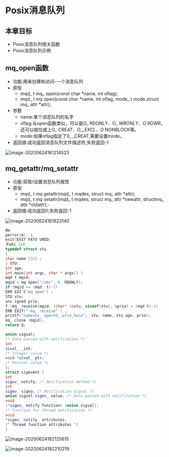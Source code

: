 # Posix消息队列

## 本章目标

- Posix消息队列相关函数
- Posix消息队列示例

## mq_open函数

- 功能:用来创建和访问-一个消息队列
- 原型
  - mqd_ t mq_ open(const char *name, int oflag); 
  - mqd_ _t mq_ open(const char *name, int oflag, mode_ t mode,struct mq_ attr *attr);
- 参数
  - name:某个消息队列的名字
  - oflag:与open函数类似，可以是O_ RDONLY、O_ _WRONLY、O_ RDWR，还可以按位或上O_ _CREAT、O__EXCL、O_ NONBLOCK等。
  - mode:如果oflag指定了0_ _CREAT,需要设置mode。
- 返回值:成功返回消息队列文件描述符;失败返回-1

![image-20200624181214523](C:\Users\clee\AppData\Roaming\Typora\typora-user-images\image-20200624181214523.png)

## mq_getattr/mq_setattr

- 功能:获取/设置消息队列属性
- 原型
  - mqd_ _t mq_ getattr(mqd_ t mqdes, struct mq_ attr *attr);
  - mqd_ _t mq_ setattr(mqd_ t mqdes, struct mq_ attr *newattr, structmq_ attr *oldattr);-
- 返回值:成功返回0;失败返回-1

![image-20200624181823140](C:\Users\clee\AppData\Roaming\Typora\typora-user-images\image-20200624181823140.png)

```c++
do
perror(m); \
exit(EXIT FATU URED; 
子whi 1e0
typedef struct stu
{
char name [32] ;
} STU;
int age;
int main(int argc, char * argv[] )
mqd t mqid;
mqid = mq open("/abc", 0_ RDONLY);
if (mqid == (mqd_ t)-1)
EKR EXI C"mq open") ;
STU stu;
uns igned prio;
f (mq_ receive(mgid, (char* )&stu, sizeof(stu), &prio) = (mqd t)-1)
ERR EXIT("'mq_ receive" ) ;
printf("name=%s_ age=%d_ prio_%u\n"， stu. name, stu.age, prio);
mq_ close (mqid);
return Q;
```

```c++
union sigval{
/* Data passed with notification */
int
sival_ _int;
/* Integer value */
void *sival_ ptr;
/* Pointer value */
};
struct sigevent {
int
sigev_ notify; /* Notification method */
int
sigev_ signo; /* Notification signal */
union sigval sigev_ value; /* Data passed with notification */
void
(*sigev_ notify function) (union sigval);
/* Function for thread notification */
void
*sigev_ notify_ attributes;
/^ Thread function attributes ^/
}
```

![image-20200624182125615](C:\Users\clee\AppData\Roaming\Typora\typora-user-images\image-20200624182125615.png)

![image-20200624182210219](C:\Users\clee\AppData\Roaming\Typora\typora-user-images\image-20200624182210219.png)